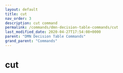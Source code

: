 ```yaml
---
layout: default
title: cut 
nav_order: 3
description: cut command
permalink: /commands/dmn-decision-table-commands/cut
last_modified_date: 2020-04-27T17:54:08+0000
parent: "DMN Decision Table Commands"
grand_parent: "Commands"
---
```


# cut
